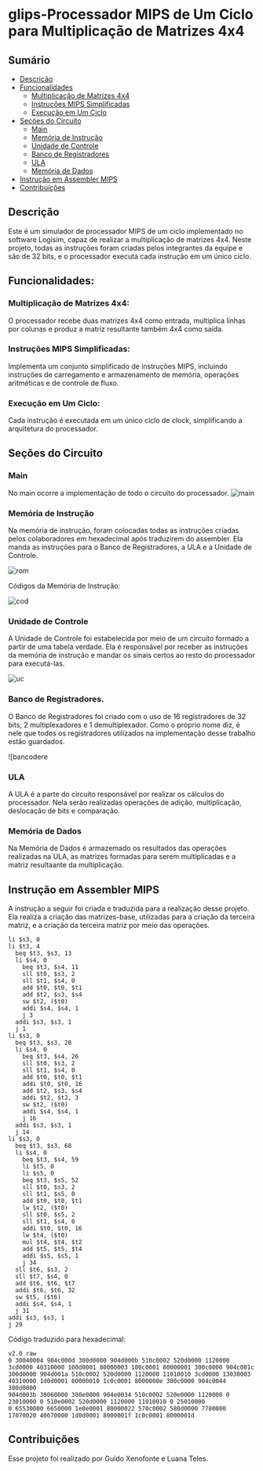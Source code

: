 # glips-Processador MIPS de Um Ciclo para Multiplicação de Matrizes 4x4
## Sumário
- [Descrição](#descrição)
- [Funcionalidades](#funcionalidades)
  - [Multiplicação de Matrizes 4x4](#multiplicação-de-matrizes-4x4)
  - [Instruções MIPS Simplificadas](#instruções-mips-simplificadas)
  - [Execução em Um Ciclo](#execução-em-um-ciclo)
- [Seções do Circuito](#seções-do-circuito)
  - [Main](#main)
  - [Memória de Instrução](#memória-de-instrução)
  - [Unidade de Controle](#unidade-de-controle)
  - [Banco de Registradores](#banco-de-registradores)
  - [ULA](#ula)
  - [Memória de Dados](#memória-de-dados)
- [Instrução em Assembler MIPS](#instrução-em-assembler-mips)
- [Contribuições](#contribuições)


## Descrição
Este é um simulador de processador MIPS de um ciclo implementado no software Logisim, capaz de realizar a multiplicação de matrizes 4x4. Neste projeto, todas as instruções foram criadas pelos integrantes da equipe e são de 32 bits, e o processador executa cada instrução em um único ciclo.


## Funcionalidades:

  ### Multiplicação de Matrizes 4x4:
  O processador recebe duas matrizes 4x4 como entrada, multiplica linhas por colunas e produz a matriz resultante também 4x4 como saída.

  ### Instruções MIPS Simplificadas: 
  Implementa um conjunto simplificado de instruções MIPS, incluindo instruções de carregamento e armazenamento de memória, operações aritméticas e de controle de fluxo.

  ### Execução em Um Ciclo:
  Cada instrução é executada em um único ciclo de clock, simplificando a arquitetura do processador.

## Seções do Circuito

  ### Main
  No main ocorre a implementação de todo o circuito do processador.
  ![main](fotos/main.png)

  ### Memória de Instrução
  Na memória de instrução, foram colocadas todas as instruções criadas pelos colaboradores em hexadecimal após traduzirem do assembler.
  Ela manda as instruções para o Banco de Registradores, a ULA e a Unidade de Controle.
  
  ![rom](fotos/rom.png)

  Códigos da Memória de Instrução:

  ![cod](fotos/cod.png)

  ### Unidade de Controle
  A Unidade de Controle foi estabelecida por meio de um circuito formado a partir de uma tabela verdade. 
  Ela é responsável por receber as instruções da memória de instrução e mandar os sinais certos ao resto do processador para executá-las.

  ![uc](fotos/uc.png)
  
  ### Banco de Registradores.
  O Banco de Registradores foi criado com o uso de 16 registradores de 32 bits, 2 multiplexadores e 1 demultiplexador.
  Como o próprio nome diz, é nele que todos os registradores utilizados na implementação desse trabalho estão guardados.

  ![bancodere

  ### ULA 
  A ULA é a parte do circuito responsável por realizar os cálculos do processador.
  Nela serão realizadas operações de adição, multiplicação, deslocação de bits e comparação.

  ### Memória de Dados
  Na Memória de Dados é armazemado os resultados das operações realizadas na ULA, as matrizes formadas para serem multiplicadas e a matriz resultaante da multiplicação. 

## Instrução em Assembler MIPS
A instrução a seguir foi criada e traduzida para a realização desse projeto. 
Ela realiza a criação das matrizes-base, utilizadas para a criação da terceira matriz, e a criação da terceira matriz por meio das operações.

```
li $s3, 0
li $t3, 4
  beq $t3, $s3, 13
  li $s4, 0
    beq $t3, $s4, 11
    sll $t0, $s3, 2
    sll $t1, $s4, 0
    add $t0, $t0, $t1
    add $t2, $s3, $s4
    sw $t2, ($t0)
    addi $s4, $s4, 1
    j 3
  addi $s3, $s3, 1
  j 1
li $s3, 0
  beq $t3, $s3, 28
  li $s4, 0
    beq $t3, $s4, 26
    sll $t0, $s3, 2
    sll $t1, $s4, 0
    add $t0, $t0, $t1
    addi $t0, $t0, 16
    add $t2, $s3, $s4
    addi $t2, $t2, 3
    sw $t2, ($t0)
    addi $s4, $s4, 1
    j 16
  addi $s3, $s3, 1
  j 14
li $s3, 0
  beq $t3, $s3, 68
  li $s4, 0
    beq $t3, $s4, 59
    li $t5, 0
    li $s5, 0
    beq $t3, $s5, 52
    sll $t0, $s3, 2
    sll $t1, $s5, 0
    add $t0, $t0, $t1
    lw $t2, ($t0)
    sll $t0, $s5, 2
    sll $t1, $s4, 0
    addi $t0, $t0, 16
    lw $t4, ($t0)
    mul $t4, $t4, $t2
    add $t5, $t5, $t4
    addi $s5, $s5, 1
    j 34
  sll $t6, $s3, 2
  sll $t7, $s4, 0
  add $t6, $t6, $t7
  addi $t6, $t6, 32
  sw $t5, ($t6)
  addi $s4, $s4, 1
  j 31
addi $s3, $s3, 1
j 29
```
Código traduzido para hexadecimal:
```
v2.0 raw
0 30040004 904c000d 300d0000 904d000b 510c0002 520d0000 1120000
3cd0000 40310000 100d0001 80000003 100c0001 80000001 300c0000 904c001c
300d0000 904d001a 510c0002 520d0000 1120000 11010010 3cd0000 13030003
40310000 1d0d0001 80000010 1c0c0001 8000000e 300c0000 904c0044 300d0000
904d003b 30060000 300e0000 904e0034 510c0002 520e0000 1120000 0
23010000 0 510e0002 520d0000 1120000 11010010 0 25010000
0 65530000 6650000 1e0e0001 80000022 570c0002 580d0000 7780000
17070020 40670000 1d0d0001 8000001f 1c0c0001 8000001d
```
## Contribuições 
Esse projeto foi realizado por Guido Xenofonte e Luana Teles.
